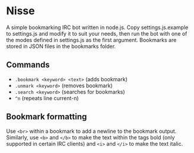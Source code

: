 # Nisse

A simple bookmarking IRC bot written in node.js. Copy settings.js.example to settings.js and modify it to suit your needs, then run the bot with one of the modes defined in settings.js as the first argument. Bookmarks are stored in JSON files in the bookmarks folder.

## Commands

* ```.bookmark <keyword> <text>``` (adds bookmark)
* ```.unmark <keyword>``` (removes bookmark)
* ```.search <keyword>``` (searches for bookmarks)
* ```^n``` (repeats line current-n)

## Bookmark formatting

Use ```<br>``` within a bookmark to add a newline to the bookmark output. Similarly, use ```<b>``` and ```</b>``` to make the text within the tags bold (only supported in certain IRC clients) and ```<i>``` and ```</i>``` to make the text italic.
